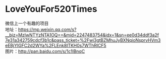 # LoveYouFor520Times
微信上一个有趣的项目<br />
地址：https://mp.weixin.qq.com/s?__biz=MzIwNTYzNTA1OQ==&mid=2247483754&idx=1&sn=ee0d34ddf3a2f7e31a342759cdcf3b1c&pass_ticket=%2Fwi3gtBZMhuJyBXNqioNsprvHVm3eEBjYIGFC2d2WYa%2FLEnk8ITKH0s7WThRICF5<br />
图片：http://pan.baidu.com/s/1c1IBnqC
